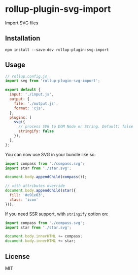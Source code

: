 # rollup-plugin-svg-import

Import SVG files

## Installation

```shell script
npm install --save-dev rollup-plugin-svg-import
```

## Usage

```javascript
// rollup.config.js
import svg from 'rollup-plugin-svg-import';

export default {
  input: './input.js',
  output: {
    file: './output.js',
    format: 'cjs',
  },
  plugins: [
    svg({
      // process SVG to DOM Node or String. Default: false
      stringify: false
    }),
  ],
};
```

You can now use SVG in your bundle like so:

```javascript
import compass from './compass.svg';
import star from './star.svg';

document.body.appendChild(compass());

// with attributes override
document.body.appendChild(star({
  fill: '#e91e63',
  class: 'icon'
}));
```

If you need SSR support, with `stringify` option on:

```javascript
import compass from './compass.svg';
import star from './star.svg';

document.body.innerHTML += compass;
document.body.innerHTML += star;
```

## License

MIT
